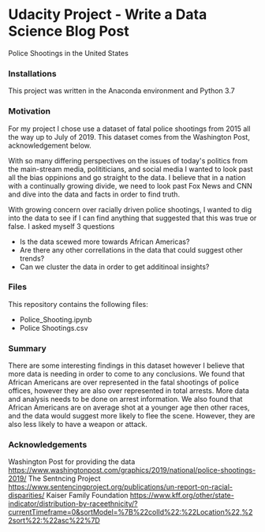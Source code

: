 # Udacity Project - Write a Data Science Blog Post
Police Shootings in the United States

### Installations
This project was written in the Anaconda environment and Python 3.7

### Motivation
For my project I chose use a dataset of fatal police shootings from 2015 all the way up to July of 2019. This dataset comes from the Washington Post, acknowledgement below. 

With so many differing perspectives on the issues of today's politics from the main-stream media, polititicians, and social media I wanted to look past all the bias oppinions and go straight to the data. I believe that in a nation with a continually growing divide, we need to look past Fox News and CNN and dive into the data and facts in order to find truth.

With growing concern over racially driven police shootings, I wanted to dig into the data to see if I can find anything that suggested that this was true or false. I asked myself 3 questions

- Is the data scewed more towards African Americas?
- Are there any other correllations in the data that could suggest other trends?
- Can we cluster the data in order to get additinoal insights?

### Files
This repository contains the following files:

- Police_Shooting.ipynb
- Police Shootings.csv

### Summary
There are some interesting findings in this dataset however I believe that more data is needing in order to come to any conclusions. We found that African Americans are over represented in the fatal shootings of police offices, however they are also over represented in total arrests. More data and analysis needs to be done on arrest information. We also found that African Americans are on average shot at a younger age then other races, and the data would suggest more likely to flee the scene. However, they are also less likely to have a weapon or attack.

### Acknowledgements
Washington Post for providing the data https://www.washingtonpost.com/graphics/2019/national/police-shootings-2019/
The Sentncing Project https://www.sentencingproject.org/publications/un-report-on-racial-disparities/
Kaiser Family Foundation https://www.kff.org/other/state-indicator/distribution-by-raceethnicity/?currentTimeframe=0&sortModel=%7B%22colId%22:%22Location%22,%22sort%22:%22asc%22%7D
